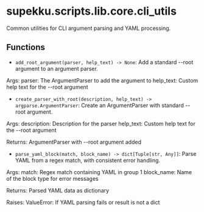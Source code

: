 # supekku.scripts.lib.core.cli_utils

Common utilities for CLI argument parsing and YAML processing.

## Functions

- `add_root_argument(parser, help_text) -> None`: Add a standard --root argument to an argument parser.

Args:
    parser: The ArgumentParser to add the argument to
    help_text: Custom help text for the --root argument
- `create_parser_with_root(description, help_text) -> argparse.ArgumentParser`: Create an ArgumentParser with standard --root argument.

Args:
    description: Description for the parser
    help_text: Custom help text for the --root argument

Returns:
    ArgumentParser with --root argument added
- `parse_yaml_block(match, block_name) -> dict[Tuple[str, Any]]`: Parse YAML from a regex match, with consistent error handling.

Args:
    match: Regex match containing YAML in group 1
    block_name: Name of the block type for error messages

Returns:
    Parsed YAML data as dictionary

Raises:
    ValueError: If YAML parsing fails or result is not a dict
